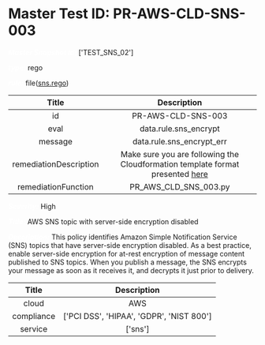 



# Master Test ID: PR-AWS-CLD-SNS-003


***<font color="white">Master Snapshot Id:</font>*** ['TEST_SNS_02']

***<font color="white">type:</font>*** rego

***<font color="white">rule:</font>*** file([sns.rego])  
  
  
  
  

|Title|Description|
| :---: | :---: |
|id|PR-AWS-CLD-SNS-003|
|eval|data.rule.sns_encrypt|
|message|data.rule.sns_encrypt_err|
|remediationDescription|Make sure you are following the Cloudformation template format presented <a href='https://docs.aws.amazon.com/AWSCloudFormation/latest/UserGuide/aws-resource-sns-subscription.html' target='_blank'>here</a>|
|remediationFunction|PR_AWS_CLD_SNS_003.py|


***<font color="white">Severity:</font>*** High

***<font color="white">Title:</font>*** AWS SNS topic with server-side encryption disabled

***<font color="white">Description:</font>*** This policy identifies Amazon Simple Notification Service (SNS) topics that have server-side encryption disabled. As a best practice, enable server-side encryption for at-rest encryption of message content published to SNS topics. When you publish a message, the SNS encrypts your message as soon as it receives it, and decrypts it just prior to delivery.  
  
  

|Title|Description|
| :---: | :---: |
|cloud|AWS|
|compliance|['PCI DSS', 'HIPAA', 'GDPR', 'NIST 800']|
|service|['sns']|



[sns.rego]: https://github.com/prancer-io/prancer-compliance-test/tree/master/aws/cloud/sns.rego
